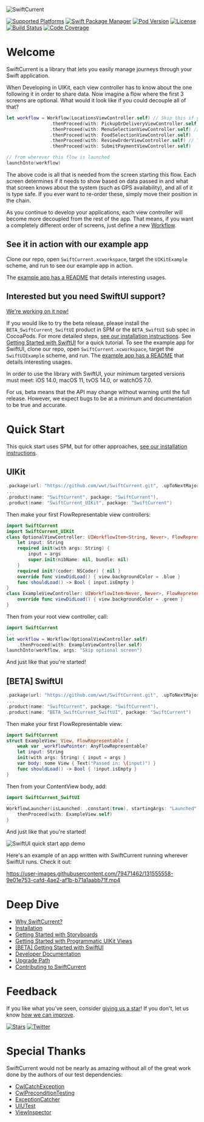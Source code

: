 ![SwiftCurrent](https://user-images.githubusercontent.com/79471462/131564417-6f4976f4-270c-41b3-bbe1-428528e2cc2c.png)

<!-- Library Information -->
[![Supported Platforms](https://img.shields.io/cocoapods/p/SwiftCurrent)](https://github.com/wwt/SwiftCurrent/security/policy)
[![Swift Package Manager](https://img.shields.io/badge/Swift_Package_Manager-supported-brightgreen)](https://wwt.github.io/SwiftCurrent/installation.html#swift-package-manager)
[![Pod Version](https://img.shields.io/cocoapods/v/SwiftCurrent.svg?style=popout)](https://wwt.github.io/SwiftCurrent/installation.html#cocoapods)
[![License](https://img.shields.io/github/license/wwt/SwiftCurrent)](https://github.com/wwt/SwiftCurrent/blob/main/LICENSE)
[![Build Status](https://github.com/wwt/SwiftCurrent/actions/workflows/CI.yml/badge.svg?branch=main)](https://github.com/wwt/SwiftCurrent/actions?query=branch%3Amain)
[![Code Coverage](https://codecov.io/gh/wwt/SwiftCurrent/branch/main/graph/badge.svg?token=04Q5KSHict)](https://codecov.io/gh/wwt/SwiftCurrent)


# Welcome

SwiftCurrent is a library that lets you easily manage journeys through your Swift application.

When Developing in UIKit, each view controller has to know about the one following it in order to share data.  Now imagine a flow where the first 3 screens are optional.  What would it look like if you could decouple all of that?

```swift
let workflow = Workflow(LocationsViewController.self) // Skip this if you have GPS
                .thenProceed(with: PickupOrDeliveryViewController.self) // Skip this if you only have 1 choice
                .thenProceed(with: MenuSelectionViewController.self) // Skip this for new stores
                .thenProceed(with: FoodSelectionViewController.self)
                .thenProceed(with: ReviewOrderViewController.self) // This lets you edit anything you've already picked
                .thenProceed(with: SubmitPaymentViewController.self)

// from wherever this flow is launched
launchInto(workflow)
```
The above code is all that is needed from the screen starting this flow. Each screen determines if it needs to show based on data passed in and what that screen knows about the system (such as GPS availability), and all of it is type safe. If you ever want to re-order these, simply move their position in the chain.

As you continue to develop your applications, each view controller will become more decoupled from the rest of the app.  That means, if you want a completely different order of screens, just define a new [Workflow](https://wwt.github.io/SwiftCurrent/Classes/Workflow.html).

## See it in action with our example app

Clone our repo, open `SwiftCurrent.xcworkspace`, target the `UIKitExample` scheme, and run to see our example app in action.

The [example app has a README](https://github.com/wwt/SwiftCurrent/blob/main/ExampleApps/UIKitExample/README.md) that details interesting usages.

## Interested but you need SwiftUI support?

[We're working on it now!](https://github.com/wwt/SwiftCurrent/milestone/2)

If you would like to try the beta release, please install the `BETA_SwiftCurrent_SwiftUI` product in SPM or the `BETA_SwiftUI` sub spec in CocoaPods.  For more detailed steps, [see our installation instructions](https://wwt.github.io/SwiftCurrent/installation.html).  See [Getting Started with SwiftUI](https://wwt.github.io/SwiftCurrent/getting-started-with-swiftui.html) for a quick tutorial.  To see the example app for SwiftUI, clone our repo, open `SwiftCurrent.xcworkspace`, target the `SwiftUIExample` scheme, and run. The [example app has a README](https://github.com/wwt/SwiftCurrent/blob/main/ExampleApps/SwiftUIExample/README.md) that details interesting usages.

In order to use the library with SwiftUI, your minimum targeted versions must meet: iOS 14.0, macOS 11, tvOS 14.0, or watchOS 7.0.

For us, beta means that the API may change without warning until the full release.  However, we expect bugs to be at a minimum and documentation to be true and accurate.

# Quick Start

This quick start uses SPM, but for other approaches, [see our installation instructions](https://wwt.github.io/SwiftCurrent/installation.html).

## UIKit

```swift
.package(url: "https://github.com/wwt/SwiftCurrent.git", .upToNextMajor(from: "4.0.0")),
...
.product(name: "SwiftCurrent", package: "SwiftCurrent"),
.product(name: "SwiftCurrent_UIKit", package: "SwiftCurrent")
```
Then make your first FlowRepresentable view controllers:
```swift
import SwiftCurrent
import SwiftCurrent_UIKit
class OptionalViewController: UIWorkflowItem<String, Never>, FlowRepresentable {
    let input: String
    required init(with args: String) {
        input = args
        super.init(nibName: nil, bundle: nil)
    }
    required init?(coder: NSCoder) { nil }
    override func viewDidLoad() { view.backgroundColor = .blue }
    func shouldLoad() -> Bool { input.isEmpty }
}
class ExampleViewController: UIWorkflowItem<Never, Never>, FlowRepresentable {
    override func viewDidLoad() { view.backgroundColor = .green }
}
```
Then from your root view controller, call:
```swift
import SwiftCurrent
...
let workflow = Workflow(OptionalViewController.self)
    .thenProceed(with: ExampleViewController.self)
launchInto(workflow, args: "Skip optional screen")
```

And just like that you're started!

## [BETA] SwiftUI

```swift
.package(url: "https://github.com/wwt/SwiftCurrent.git", .upToNextMajor(from: "4.1.0")),
...
.product(name: "SwiftCurrent", package: "SwiftCurrent"),
.product(name: "BETA_SwiftCurrent_SwiftUI", package: "SwiftCurrent")
```
Then make your first FlowRepresentable view:
```swift
import SwiftCurrent
struct ExampleView: View, FlowRepresentable {
    weak var _workflowPointer: AnyFlowRepresentable?
    let input: String
    init(with args: String) { input = args }
    var body: some View { Text("Passed in: \(input)") }
    func shouldLoad() -> Bool { !input.isEmpty }
}
```
Then from your ContentView body, add: 
```swift
import SwiftCurrent_SwiftUI
...
WorkflowLauncher(isLaunched: .constant(true), startingArgs: "Launched") {
    thenProceed(with: ExampleView.self)
}
```

And just like that you're started!

![SwiftUI quick start app demo](https://raw.githubusercontent.com/wwt/SwiftCurrent/jazzy-restructure/.github/resources/swiftUI.gif)

Here's an example of an app written with SwiftCurrent running wherever SwiftUI runs.  Check it out:

https://user-images.githubusercontent.com/79471462/131555558-9e01e753-cafd-4ae2-af1b-b71a1aabb71f.mp4


# Deep Dive

- [Why SwiftCurrent?](https://wwt.github.io/SwiftCurrent/why-this-library.html)
- [Installation](https://wwt.github.io/SwiftCurrent/installation.html)
- [Getting Started with Storyboards](https://wwt.github.io/SwiftCurrent/getting-started-with-storyboards.html)
- [Getting Started with Programmatic UIKit Views](https://wwt.github.io/SwiftCurrent/getting-started-with-programmatic-views.html)
- [[BETA] Getting Started with SwiftUI](https://wwt.github.io/SwiftCurrent/getting-started-with-swiftui.html)
- [Developer Documentation](https://wwt.github.io/SwiftCurrent/index.html)
- [Upgrade Path](https://github.com/wwt/SwiftCurrent/blob/main/.github/UPGRADE_PATH.md)
- [Contributing to SwiftCurrent](https://github.com/wwt/SwiftCurrent/blob/main/.github/CONTRIBUTING.md)

# Feedback

If you like what you've seen, consider [giving us a star](https://github.com/wwt/SwiftCurrent/stargazers)! If you don't, let us know [how we can improve](https://github.com/wwt/SwiftCurrent/discussions/new).

<!-- Social Media -->
[![Stars](https://img.shields.io/github/stars/wwt/SwiftCurrent?style=social)](https://github.com/wwt/SwiftCurrent/stargazers)
[![Twitter](https://img.shields.io/twitter/url?style=social&url=https%3A%2F%2Ftwitter.com%2FSwiftCurrentWWT)](https://twitter.com/SwiftCurrentWWT)

# Special Thanks

SwiftCurrent would not be nearly as amazing without all of the great work done by the authors of our test dependencies:

- [CwlCatchException](https://github.com/mattgallagher/CwlCatchException)
- [CwlPreconditionTesting](https://github.com/mattgallagher/CwlPreconditionTesting)
- [ExceptionCatcher](https://github.com/sindresorhus/ExceptionCatcher)
- [UIUTest](https://github.com/nallick/UIUTest)
- [ViewInspector](https://github.com/nalexn/ViewInspector)
